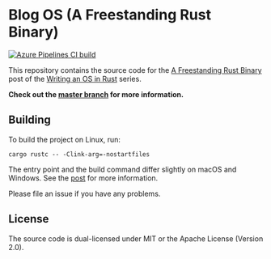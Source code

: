 # Blog OS (A Freestanding Rust Binary)

[![Azure Pipelines CI build](https://img.shields.io/azure-devops/build/phil-opp/blog_os/1/post-01.svg?label=Build&style=flat-square)](https://dev.azure.com/phil-opp/blog_os/_build?definitionId=1)

This repository contains the source code for the [A Freestanding Rust Binary][post] post of the [Writing an OS in Rust](https://os.phil-opp.com) series.

[post]: https://os.phil-opp.com/freestanding-rust-binary/

**Check out the [master branch](https://github.com/phil-opp/blog_os) for more information.**

## Building

To build the project on Linux, run:

```
cargo rustc -- -Clink-arg=-nostartfiles
```

The entry point and the build command differ slightly on macOS and Windows. See the [post] for more information.

Please file an issue if you have any problems.

## License
The source code is dual-licensed under MIT or the Apache License (Version 2.0).
